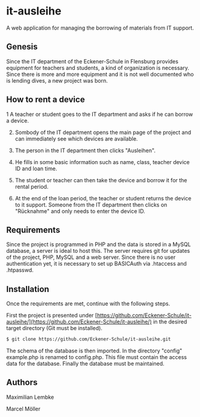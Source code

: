 # it-ausleihe
A web application for managing the borrowing of materials from IT support.

## Genesis
Since the IT department of the Eckener-Schule in Flensburg provides equipment for teachers and students, a kind of organization is necessary. 
Since there is more and more equipment and it is not well documented who is lending dives, a new project was born.

## How to rent a device
1 A teacher or student goes to the IT department and asks if he can borrow a device.

2. Sombody of the IT department opens the main page of the project and can immediately see which devices are available.

3. The person in the IT department then clicks "Ausleihen".

4. He fills in some basic information such as name, class, teacher device ID and loan time.

5. The student or teacher can then take the device and borrow it for the rental period.

6. At the end of the loan period, the teacher or student returns the device to it support. Someone from the IT department then clicks on "Rücknahme" and only needs to enter the device ID.

## Requirements
Since the project is programmed in PHP and the data is stored in a MySQL database, a server is ideal to host this.
The server requires git for updates of the project, PHP, MySQL and a web server.
Since there is no user authentication yet, it is necessary to set up BASICAuth via .htaccess and .htpasswd.

## Installation
Once the requirements are met, continue with the following steps.

First the project is presented under [https://github.com/Eckener-Schule/it-ausleihe/](https://github.com/Eckener-Schule/it-ausleihe/) in the desired target directory (Git must be installed).
```Bash
$ git clone https://github.com/Eckener-Schule/it-ausleihe.git
```
The schema of the database is then imported. 
In the directory "config" example.php is renamed to config.php. 
This file must contain the access data for the database. 
Finally the database must be maintained.  

## Authors
Maximilian Lembke

Marcel Möller